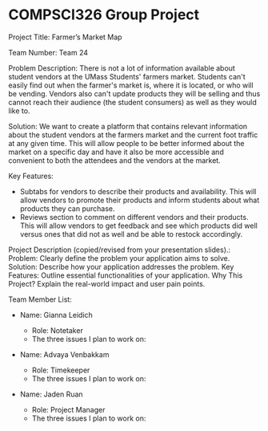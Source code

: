 # COMPSCI326 Group Project

Project Title: Farmer’s Market Map

Team Number: Team 24

Problem Description: There is not a lot of information available about student vendors at the UMass Students' farmers market. Students can't easily find out when the farmer's market is, where it is located, or who will be vending. Vendors also can't update products they will be selling and thus cannot reach their audience (the student consumers) as well as they would like to.  

Solution: We want to create a platform that contains relevant information about the student vendors at the farmers market and the current foot traffic at any given time. This will allow people to be better informed about the market on a specific day and have it also be more accessible and convenient to both the attendees and the vendors at the market.


Key Features:
- Subtabs for vendors to describe their products and availability. This will allow vendors to promote their products and inform students about what products they can purchase.
- Reviews section to comment on different vendors and their products. This will allow vendors to get feedback and see which products did well versus ones that did not as well and be able to restock accordingly.

Project Description (copied/revised from your presentation slides).:
Problem: Clearly define the problem your application aims to solve.
Solution: Describe how your application addresses the problem.
Key Features: Outline essential functionalities of your application.
Why This Project? Explain the real-world impact and user pain points.

Team Member List:

- Name: Gianna Leidich
  - Role: Notetaker
  - The three issues I plan to work on:


- Name: Advaya Venbakkam
  - Role: Timekeeper
  - The three issues I plan to work on:
- Name: Jaden Ruan
  - Role: Project Manager
  - The three issues I plan to work on:
